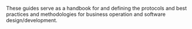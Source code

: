 These guides serve as a handbook for and defining the protocols and best practices and methodologies for business operation and software design/development.
